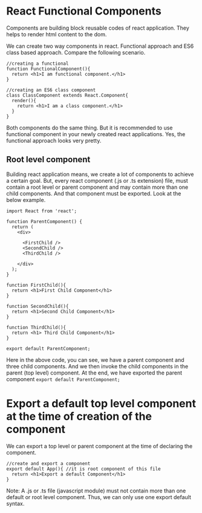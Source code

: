 # React Functional Components

Components are building block reusable codes of react application. They helps to render html content to the dom.

We can create two way components in react. Functional approach and ES6 class based approach. Compare the following scenario.


```
//creating a functional
function FunctionalComponent(){
  return <h1>I am functional component.</h1>
}

//creating an ES6 class component
class ClassComponent extends React.Component{
  render(){
    return <h1>I am a class component.</h1>
  }
}
```

Both components do the same thing. But it is recommended to use functional component in your newly created react applications. Yes, the functional approach looks very pretty.

## Root level component

Building react application means, we create a lot of components to achieve a certain goal. But, every react component (.js or .ts extension) file, must contain a root level or parent component and may contain more than one child components. And that component must be exported. Look at the below example.


```
import React from 'react';

function ParentComponent() {
  return (
    <div>

      <FirstChild />
      <SecondChild />
      <ThirdChild />

    </div>
  );
}

function FirstChild(){
  return <h1>First Child Component</h1>
}

function SecondChild(){
  return <h1>Second Child Component</h1>
}

function ThirdChild(){
  return <h1> Third Child Component</h1>
}

export default ParentComponent;
```

Here in the above code, you can see, we have a parent component and three child components. And we then invoke the child components in the parent (top level) component. At the end, we have exported the parent component ```export default ParentComponent;```

# Export a default top level component at the time of creation of the component

We can export a top level or parent component at the time of declaring the component.

```
//create and export a component
export default App(){ //it is root component of this file
  return <h1>Export a default Component</h1>
}
```

Note: A .js or .ts file (javascript module) must not contain more than one default or root level component. Thus, we can only use one export default syntax.


